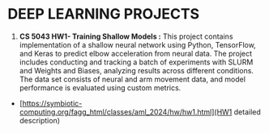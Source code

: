 # DEEP LEARNING PROJECTS

1. **CS 5043 HW1- Training Shallow Models :**
   This project contains implementation of a shallow neural network using Python, TensorFlow, and Keras to predict elbow acceleration from neural data. The project includes conducting and tracking a batch of experiments with SLURM and Weights and Biases, analyzing results across different conditions. The data set consists of neural and arm movement data, and model performance is evaluated using custom metrics.

- [https://symbiotic-computing.org/fagg_html/classes/aml_2024/hw/hw1.html](HW1 detailed description)


